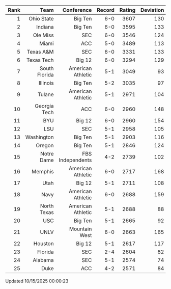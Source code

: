 | Rank  | Team                 | Conference           | Record   | Rating | Deviation |
| ---:  | ---:                 | ---:                 | ---:     | ---:   | ---:      |
| 1     | Ohio State           | Big Ten              | 6-0      | 3607   | 130       |
| 2     | Indiana              | Big Ten              | 6-0      | 3595   | 133       |
| 3     | Ole Miss             | SEC                  | 6-0      | 3546   | 124       |
| 4     | Miami                | ACC                  | 5-0      | 3489   | 113       |
| 5     | Texas A&M            | SEC                  | 6-0      | 3331   | 133       |
| 6     | Texas Tech           | Big 12               | 6-0      | 3294   | 129       |
| 7     | South Florida        | American Athletic    | 5-1      | 3049   | 93        |
| 8     | Illinois             | Big Ten              | 5-2      | 3035   | 97        |
| 9     | Tulane               | American Athletic    | 5-1      | 2971   | 104       |
| 10    | Georgia Tech         | ACC                  | 6-0      | 2960   | 148       |
| 11    | BYU                  | Big 12               | 6-0      | 2960   | 154       |
| 12    | LSU                  | SEC                  | 5-1      | 2958   | 105       |
| 13    | Washington           | Big Ten              | 5-1      | 2903   | 116       |
| 14    | Oregon               | Big Ten              | 5-1      | 2846   | 124       |
| 15    | Notre Dame           | FBS Independents     | 4-2      | 2739   | 102       |
| 16    | Memphis              | American Athletic    | 6-0      | 2717   | 168       |
| 17    | Utah                 | Big 12               | 5-1      | 2711   | 108       |
| 18    | Navy                 | American Athletic    | 6-0      | 2688   | 159       |
| 19    | North Texas          | American Athletic    | 5-1      | 2688   | 88        |
| 20    | USC                  | Big Ten              | 5-1      | 2665   | 92        |
| 21    | UNLV                 | Mountain West        | 6-0      | 2663   | 165       |
| 22    | Houston              | Big 12               | 5-1      | 2617   | 117       |
| 23    | Florida              | SEC                  | 2-4      | 2604   | 82        |
| 24    | Alabama              | SEC                  | 5-1      | 2574   | 74        |
| 25    | Duke                 | ACC                  | 4-2      | 2571   | 84        |

Updated 10/15/2025 00:00:23
